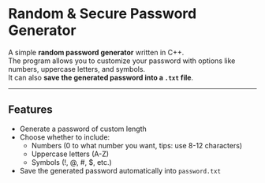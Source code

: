 # Random & Secure Password Generator

A simple **random password generator** written in C++.  
The program allows you to customize your password with options like numbers, uppercase letters, and symbols.  
It can also **save the generated password into a `.txt` file**.

---

## Features
- Generate a password of custom length  
- Choose whether to include:
  - Numbers (0 to what number you want, tips: use 8-12 characters)  
  - Uppercase letters (A-Z)  
  - Symbols (!, @, #, $, etc.)  
- Save the generated password automatically into `password.txt`
